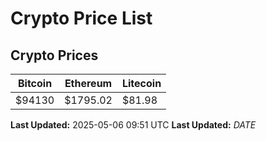 # Crypto Price List

## Crypto Prices
| Bitcoin | Ethereum | Litecoin |
| ------- | -------- | -------- |
| $94130 | $1795.02 | $81.98 |
**Last Updated:** 2025-05-06 09:51 UTC
**Last Updated:** $DATE$
